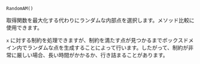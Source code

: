 ```
RandomAM()
```

取得関数を最大化する代わりにランダムな内部点を選択します。メソッド比較に使用できます。

`x` に対する制約を処理できますが、制約を満たす点が見つかるまでボックスドメイン内でランダムな点を生成することによって行います。したがって、制約が非常に厳しい場合、長い時間がかかるか、行き詰まることがあります。
